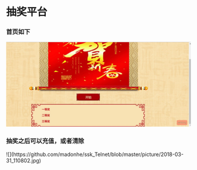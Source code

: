 <h1>抽奖平台</h1>
<h3>首页如下</h3>

![](https://github.com/madonhe/ssk_Telnet/blob/master/picture/2018-03-31_110730.jpg)

<h3>抽奖之后可以充值，或者清除</h3>
![](https://github.com/madonhe/ssk_Telnet/blob/master/picture/2018-03-31_110802.jpg)
